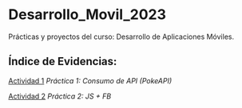 # Desarrollo_Movil_2023
Prácticas y proyectos del curso: Desarrollo de Aplicaciones Móviles.

## Índice de Evidencias:

[Actividad 1](./ContAPI.md) _Práctica 1: Consumo de API (PokeAPI)_

[Actividad 2](./JS+FB/Descripcion.md) _Práctica 2: JS + FB_
